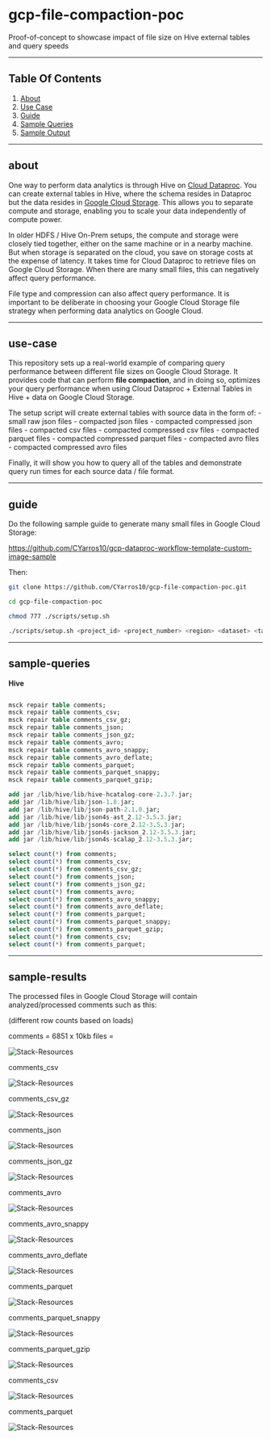 # gcp-file-compaction-poc

Proof-of-concept to showcase impact of file size on Hive external tables and query speeds

----

## Table Of Contents

1. [About](#about)
2. [Use Case](#use-case)
3. [Guide](#guide)
4. [Sample Queries](#sample-queries)
5. [Sample Output](#sample-output)


----

## about

One way to perform data analytics is through Hive on [Cloud Dataproc]().  You can create external tables in Hive, where the schema resides in Dataproc but the data resides in [Google Cloud Storage]().  This allows you to separate compute and storage, enabling you to scale your data independently of compute power.  

In older HDFS / Hive On-Prem setups, the compute and storage were closely tied together, either on the same machine or in a nearby machine.  But when storage is separated on the cloud, you save on storage costs at the expense of latency.  It takes time for Cloud Dataproc to retrieve files on Google Cloud Storage.  When there are many small files, this can negatively affect query performance.

File type and compression can also affect query performance.  It is important to be deliberate in choosing your Google Cloud Storage file strategy when performing data analytics on Google Cloud.


----

## use-case

This repository sets up a real-world example of comparing query performance between different file sizes on Google Cloud Storage.  It provides code that can perform **file compaction**, and in doing so, optimizes your query performance when using Cloud Dataproc + External Tables in Hive + data on Google Cloud Storage.

The setup script will create external tables with source data in the form of:
    - small raw json files
    - compacted json files
    - compacted compressed json files
    - compacted csv files
    - compacted compressed csv files
    - compacted parquet files
    - compacted compressed parquet files
    - compacted avro files
    - compacted compressed avro files

Finally, it will show you how to query all of the tables and demonstrate query run times for each source data / file format.

----

## guide


Do the following sample guide to generate many small files in Google Cloud Storage:

https://github.com/CYarros10/gcp-dataproc-workflow-template-custom-image-sample

Then:

```bash
git clone https://github.com/CYarros10/gcp-file-compaction-poc.git

cd gcp-file-compaction-poc

chmod 777 ./scripts/setup.sh

./scripts/setup.sh <project_id> <project_number> <region> <dataset> <table>
```

----

## sample-queries

**Hive**

```sql

msck repair table comments;
msck repair table comments_csv;
msck repair table comments_csv_gz;
msck repair table comments_json;
msck repair table comments_json_gz;
msck repair table comments_avro;
msck repair table comments_avro_snappy;
msck repair table comments_avro_deflate;
msck repair table comments_parquet;
msck repair table comments_parquet_snappy;
msck repair table comments_parquet_gzip;

add jar /lib/hive/lib/hive-hcatalog-core-2.3.7.jar;
add jar /lib/hive/lib/json-1.8.jar;
add jar /lib/hive/lib/json-path-2.1.0.jar;
add jar /lib/hive/lib/json4s-ast_2.12-3.5.3.jar;
add jar /lib/hive/lib/json4s-core_2.12-3.5.3.jar;
add jar /lib/hive/lib/json4s-jackson_2.12-3.5.3.jar;
add jar /lib/hive/lib/json4s-scalap_2.12-3.5.3.jar;

select count(*) from comments;
select count(*) from comments_csv;
select count(*) from comments_csv_gz;
select count(*) from comments_json;
select count(*) from comments_json_gz;
select count(*) from comments_avro;
select count(*) from comments_avro_snappy;
select count(*) from comments_avro_deflate;
select count(*) from comments_parquet;
select count(*) from comments_parquet_snappy;
select count(*) from comments_parquet_gzip;
select count(*) from comments_csv;
select count(*) from comments_parquet;

```

----

## sample-results

The processed files in Google Cloud Storage will contain analyzed/processed comments such as this:

(different row counts based on loads)

comments = 6851 x 10kb files = 

![Stack-Resources](images/comments.png)

comments_csv

![Stack-Resources](images/comments_csv.png)

comments_csv_gz

![Stack-Resources](images/comments_csv_gz.png)

comments_json

![Stack-Resources](images/comments_json.png)

comments_json_gz

![Stack-Resources](images/comments_json_gz.png)

comments_avro

![Stack-Resources](images/comments_avro.png)

comments_avro_snappy

![Stack-Resources](images/comments_avro_snappy.png)

comments_avro_deflate

![Stack-Resources](images/comments_avro_deflat.png)

comments_parquet

![Stack-Resources](images/comments_parquet.png)

comments_parquet_snappy

![Stack-Resources](images/comments_parquet_snappy.png)

comments_parquet_gzip

![Stack-Resources](images/comments_parquet_gzip.png)

comments_csv

![Stack-Resources](images/comments_csv.png)

comments_parquet

![Stack-Resources](images/comments_parquet.png)
